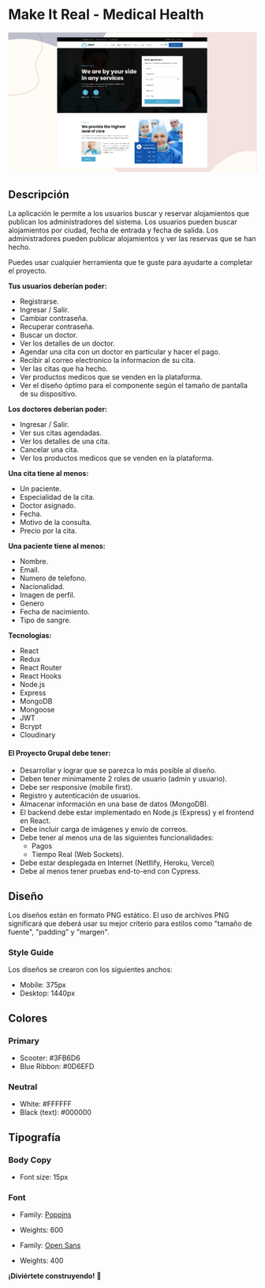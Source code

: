 # Make It Real - Medical Health

<img src="./design/desktop-preview.png" width="700">

## Descripción

La aplicación le permite a los usuarios buscar y reservar alojamientos que publican los administradores del sistema. Los usuarios pueden buscar alojamientos por ciudad, fecha de entrada y fecha de salida. Los administradores pueden publicar alojamientos y ver las reservas que se han hecho.

Puedes usar cualquier herramienta que te guste para ayudarte a completar el proyecto.

**Tus usuarios deberían poder:**

- Registrarse.
- Ingresar / Salir.
- Cambiar contraseña.
- Recuperar contraseña.
- Buscar un doctor.
- Ver los detalles de un doctor.
- Agendar una cita con un doctor en particular y hacer el pago.
- Recibir al correo electronico la informacion de su cita.
- Ver las citas que ha hecho.
- Ver productos medicos que se venden en la plataforma.
- Ver el diseño óptimo para el componente según el tamaño de pantalla de su dispositivo.

**Los doctores deberían poder:**

- Ingresar / Salir.
- Ver sus citas agendadas.
- Ver los detalles de una cita.
- Cancelar una cita.
- Ver los productos medicos que se venden en la plataforma.

**Una cita tiene al menos:**

- Un paciente.
- Especialidad de la cita.
- Doctor asignado.
- Fecha.
- Motivo de la consulta.
- Precio por la cita.

**Una paciente tiene al menos:**

- Nombre.
- Email.
- Numero de telefono.
- Nacionalidad.
- Imagen de perfil.
- Genero
- Fecha de nacimiento.
- Tipo de sangre.

**Tecnologias:**

- React
- Redux
- React Router
- React Hooks
- Node.js
- Express
- MongoDB
- Mongoose
- JWT
- Bcrypt
- Cloudinary


#### El Proyecto Grupal debe tener:

- Desarrollar y lograr que se parezca lo más posible al diseño.
- Deben tener minimamente 2 roles de usuario (admin y usuario).
- Debe ser responsive (mobile first).
- Registro y autenticación de usuarios.
- Almacenar información en una base de datos (MongoDB).
- El backend debe estar implementado en Node.js (Express) y el frontend en React.
- Debe incluir carga de imágenes y envío de correos.
- Debe tener al menos una de las siguientes funcionalidades:
    - Pagos
    - Tiempo Real (Web Sockets).
- Debe estar desplegada en Internet (Netllify, Heroku, Vercel)
- Debe al menos tener pruebas end-to-end con Cypress.

## Diseño

Los diseños están en formato PNG estático. El uso de archivos PNG significará que deberá usar su mejor criterio para estilos como "tamaño de fuente", "padding" y "margen".

### Style Guide

Los diseños se crearon con los siguientes anchos:

- Mobile: 375px
- Desktop: 1440px

## Colores

### Primary

- Scooter: #3FB6D6
- Blue Ribbon: #0D6EFD

### Neutral

- White: #FFFFFF
- Black (text): #000000

## Tipografía

### Body Copy

- Font size: 15px

### Font

- Family: [Poppins](https://fonts.google.com/specimen/Poppins)
- Weights: 600

- Family: [Open Sans](https://fonts.google.com/specimen/Open+Sans)
- Weights: 400

**¡Diviértete construyendo!** 🚀
